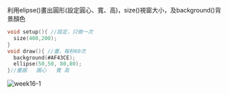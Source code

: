 利用elipse()畫出圓形(設定圓心、寬、高)，size()視窗大小，及background()背景顏色
```C
void setup(){ //設定，只做一次
  size(400,200);
} 
void draw(){ //畫，每秒60次
  background(#AF43CE);
  ellipse(50,50, 80,80);
}//畫圓   圓心   寬 高
```
![week16-1](https://user-images.githubusercontent.com/79676872/121618153-e9209b00-ca98-11eb-99cf-4065db0d5a6c.png)
